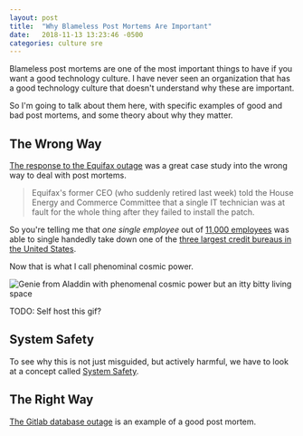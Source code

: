 ```yaml
---
layout: post
title:  "Why Blameless Post Mortems Are Important"
date:   2018-11-13 13:23:46 -0500
categories: culture sre
---
```

Blameless post mortems are one of the most important things to have if you want
a good technology culture.  I have never seen an organization that has a good
technology culture that doesn't understand why these are important.

So I'm going to talk about them here, with specific examples of good and bad
post mortems, and some theory about why they matter.

## The Wrong Way

[The response to the Equifax
outage](https://www.engadget.com/2017/10/03/former-equifax-ceo-blames-breach-on-one-it-employee/)
was a great case study into the wrong way to deal with post mortems.

> Equifax's former CEO (who suddenly retired last week) told the House Energy
> and Commerce Committee that a single IT technician was at fault for the whole
> thing after they failed to install the patch.

So you're telling me that *one single employee* out of [11,000
employees](https://www.equifax.com/about-equifax/company-profile/) was able to
single handedly take down one of the [three largest credit bureaus in the United
States](https://en.wikipedia.org/wiki/Credit_score_in_the_United_States#FICO_score).

Now that is what I call phenominal cosmic power.

![Genie from Aladdin with phenomenal cosmic power but an itty bitty living
space](https://media.giphy.com/media/6CA5k1eHBechO/giphy.gif)

TODO: Self host this gif?

## System Safety

To see why this is not just misguided, but actively harmful, we have to look at
a concept called [System Safety](https://en.wikipedia.org/wiki/System_safety).

## The Right Way

[The Gitlab database
outage](https://about.gitlab.com/2017/02/10/postmortem-of-database-outage-of-january-31/)
is an example of a good post mortem.
